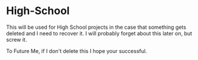 # High-School

This will be used for High School projects in the case that something gets deleted and I need to recover it. 
I will probably forget about this later on, but screw it.

To Future Me, if I don't delete this I hope your successful. 
